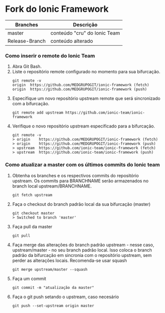 # Fork do Ionic Framework 
Branches | Descrição
--------- | ----------
master | conteúdo "cru" do Ionic Team
Release-Branch | conteúdo alterado

### Como inserir o remote do Ionic Team

1. Abra Git Bash.
2. Liste o repositório remote configurado no momento para sua bifurcação.
    ```
    git remote -v
    origin  https://github.com/MEDGRUPOGIT/ionic-framework (fetch)
    origin  https://github.com/MEDGRUPOGIT/ionic-framework (push)
    ```
3. Especifique um novo repositório upstream remote que será sincronizado com a bifurcação.
    ```
    git remote add upstream https://github.com/ionic-team/ionic-framework
    ```
4. Verifique o novo repositório upstream especificado para a bifurcação.
    ```
    git remote -v
    > origin    https://github.com/MEDGRUPOGIT/ionic-framework (fetch)
    > origin    https://github.com/MEDGRUPOGIT/ionic-framework (push)
    > upstream  https://github.com/ionic-team/ionic-framework (fetch)
    > upstream  https://github.com/ionic-team/ionic-framework (push)
    ```

### Como atualizar a master com os últimos commits do Ionic team

1. Obtenha os branches e os respectivos commits do repositório upstream. Os commits para BRANCHNAME serão armazenados no branch local upstream/BRANCHNAME.
    ```
    git fetch upstream
    ```

2. Faça o checkout do branch padrão local da sua bifurcação (master)
    ```
    git checkout master
    > Switched to branch 'master'
    ```

3. Faça pull da master
    ```
    git pull
    ```

4. Faça merge das alterações do branch padrão upstream - nesse caso, upstream/master - no seu branch padrão local. Isso coloca o branch padrão da bifurcação em sincronia com o repositório upstream, sem perder as alterações locais. Recomenda-se usar squash
    ```
    git merge upstream/master --squash
    ```

5. Faça um commit
    ```
    git commit -m "atualização da master"
    ```

6. Faça o git push setando o upstream, caso necesário
    ```
    git push --set-upstream origin master
    ```
